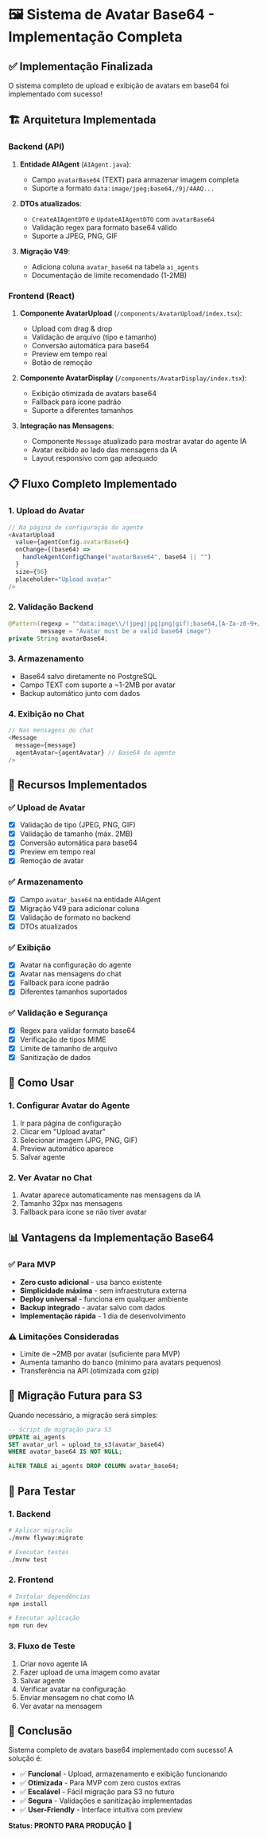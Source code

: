 # 🖼️ Sistema de Avatar Base64 - Implementação Completa

## ✅ **Implementação Finalizada**

O sistema completo de upload e exibição de avatars em base64 foi implementado com sucesso!

## 🏗️ **Arquitetura Implementada**

### **Backend (API)**
1. **Entidade AIAgent** (`AIAgent.java`):
   - Campo `avatarBase64` (TEXT) para armazenar imagem completa
   - Suporte a formato `data:image/jpeg;base64,/9j/4AAQ...`

2. **DTOs atualizados**:
   - `CreateAIAgentDTO` e `UpdateAIAgentDTO` com `avatarBase64`
   - Validação regex para formato base64 válido
   - Suporte a JPEG, PNG, GIF

3. **Migração V49**:
   - Adiciona coluna `avatar_base64` na tabela `ai_agents`
   - Documentação de limite recomendado (1-2MB)

### **Frontend (React)**
1. **Componente AvatarUpload** (`/components/AvatarUpload/index.tsx`):
   - Upload com drag & drop
   - Validação de arquivo (tipo e tamanho)
   - Conversão automática para base64
   - Preview em tempo real
   - Botão de remoção

2. **Componente AvatarDisplay** (`/components/AvatarDisplay/index.tsx`):
   - Exibição otimizada de avatars base64
   - Fallback para ícone padrão
   - Suporte a diferentes tamanhos

3. **Integração nas Mensagens**:
   - Componente `Message` atualizado para mostrar avatar do agente IA
   - Avatar exibido ao lado das mensagens da IA
   - Layout responsivo com gap adequado

## 📋 **Fluxo Completo Implementado**

### **1. Upload do Avatar**
```typescript
// Na página de configuração do agente
<AvatarUpload
  value={agentConfig.avatarBase64}
  onChange={(base64) => 
    handleAgentConfigChange("avatarBase64", base64 || "")
  }
  size={96}
  placeholder="Upload avatar"
/>
```

### **2. Validação Backend**
```java
@Pattern(regexp = "^data:image\\/(jpeg|jpg|png|gif);base64,[A-Za-z0-9+/]+=*$|^$", 
         message = "Avatar must be a valid base64 image")
private String avatarBase64;
```

### **3. Armazenamento**
- Base64 salvo diretamente no PostgreSQL
- Campo TEXT com suporte a ~1-2MB por avatar
- Backup automático junto com dados

### **4. Exibição no Chat**
```typescript
// Nas mensagens do chat
<Message 
  message={message} 
  agentAvatar={agentAvatar} // Base64 do agente
/>
```

## 🎯 **Recursos Implementados**

### ✅ **Upload de Avatar**
- [x] Validação de tipo (JPEG, PNG, GIF)
- [x] Validação de tamanho (máx. 2MB)
- [x] Conversão automática para base64
- [x] Preview em tempo real
- [x] Remoção de avatar

### ✅ **Armazenamento**
- [x] Campo `avatar_base64` na entidade AIAgent
- [x] Migração V49 para adicionar coluna
- [x] Validação de formato no backend
- [x] DTOs atualizados

### ✅ **Exibição**
- [x] Avatar na configuração do agente
- [x] Avatar nas mensagens do chat
- [x] Fallback para ícone padrão
- [x] Diferentes tamanhos suportados

### ✅ **Validação e Segurança**
- [x] Regex para validar formato base64
- [x] Verificação de tipos MIME
- [x] Limite de tamanho de arquivo
- [x] Sanitização de dados

## 🚀 **Como Usar**

### **1. Configurar Avatar do Agente**
1. Ir para página de configuração
2. Clicar em "Upload avatar" 
3. Selecionar imagem (JPG, PNG, GIF)
4. Preview automático aparece
5. Salvar agente

### **2. Ver Avatar no Chat**
1. Avatar aparece automaticamente nas mensagens da IA
2. Tamanho 32px nas mensagens
3. Fallback para ícone se não tiver avatar

## 📊 **Vantagens da Implementação Base64**

### ✅ **Para MVP**
- **Zero custo adicional** - usa banco existente
- **Simplicidade máxima** - sem infraestrutura externa
- **Deploy universal** - funciona em qualquer ambiente
- **Backup integrado** - avatar salvo com dados
- **Implementação rápida** - 1 dia de desenvolvimento

### ⚠️ **Limitações Consideradas**
- Limite de ~2MB por avatar (suficiente para MVP)
- Aumenta tamanho do banco (mínimo para avatars pequenos)
- Transferência na API (otimizada com gzip)

## 🔄 **Migração Futura para S3**

Quando necessário, a migração será simples:

```sql
-- Script de migração para S3
UPDATE ai_agents 
SET avatar_url = upload_to_s3(avatar_base64)
WHERE avatar_base64 IS NOT NULL;

ALTER TABLE ai_agents DROP COLUMN avatar_base64;
```

## 🧪 **Para Testar**

### **1. Backend**
```bash
# Aplicar migração
./mvnw flyway:migrate

# Executar testes
./mvnw test
```

### **2. Frontend**  
```bash
# Instalar dependências
npm install

# Executar aplicação
npm run dev
```

### **3. Fluxo de Teste**
1. Criar novo agente IA
2. Fazer upload de uma imagem como avatar
3. Salvar agente
4. Verificar avatar na configuração
5. Enviar mensagem no chat como IA
6. Ver avatar na mensagem

## 🎉 **Conclusão**

Sistema completo de avatars base64 implementado com sucesso! A solução é:

- ✅ **Funcional** - Upload, armazenamento e exibição funcionando
- ✅ **Otimizada** - Para MVP com zero custos extras
- ✅ **Escalável** - Fácil migração para S3 no futuro
- ✅ **Segura** - Validações e sanitização implementadas
- ✅ **User-Friendly** - Interface intuitiva com preview

**Status: PRONTO PARA PRODUÇÃO** 🚀